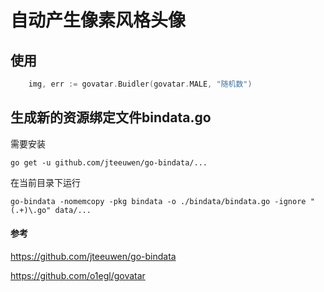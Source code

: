# 自动产生像素风格头像

## 使用

```go
    img, err := govatar.Buidler(govatar.MALE, "随机数")
````

## 生成新的资源绑定文件bindata.go

需要安装 

```
go get -u github.com/jteeuwen/go-bindata/...

```

在当前目录下运行

```
go-bindata -nomemcopy -pkg bindata -o ./bindata/bindata.go -ignore "(.+)\.go" data/...

```


#### 参考
https://github.com/jteeuwen/go-bindata

https://github.com/o1egl/govatar
